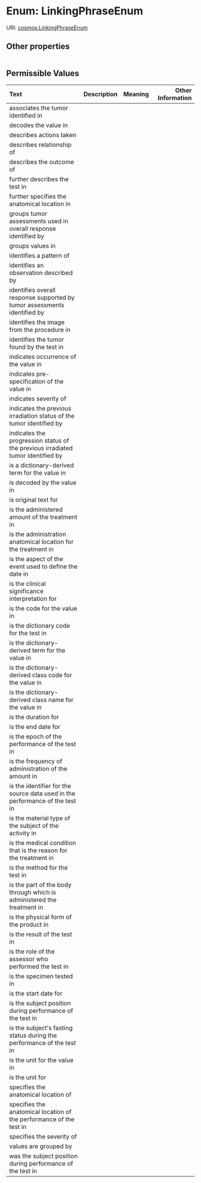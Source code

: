
# Enum: LinkingPhraseEnum




URI: [cosmos:LinkingPhraseEnum](https://www.cdisc.org/cosmos/1-0LinkingPhraseEnum)


## Other properties

|  |  |  |
| --- | --- | --- |

## Permissible Values

| Text | Description | Meaning | Other Information |
| :--- | :---: | :---: | ---: |
| associates the tumor identified in |  |  |  |
| decodes the value in |  |  |  |
| describes actions taken |  |  |  |
| describes relationship of |  |  |  |
| describes the outcome of |  |  |  |
| further describes the test in |  |  |  |
| further specifies the anatomical location in |  |  |  |
| groups tumor assessments used in overall response identified by |  |  |  |
| groups values in |  |  |  |
| identifies a pattern of |  |  |  |
| identifies an observation described by |  |  |  |
| identifies overall response supported by tumor assessments identified by |  |  |  |
| identifies the image from the procedure in |  |  |  |
| identifies the tumor found by the test in |  |  |  |
| indicates occurrence of the value in |  |  |  |
| indicates pre-specification of the value in |  |  |  |
| indicates severity of |  |  |  |
| indicates the previous irradiation status of the tumor identified by |  |  |  |
| indicates the progression status of the previous irradiated tumor identified by |  |  |  |
| is a dictionary-derived term for the value in |  |  |  |
| is decoded by the value in |  |  |  |
| is original text for |  |  |  |
| is the administered amount of the treatment in |  |  |  |
| is the administration anatomical location for the treatment in |  |  |  |
| is the aspect of the event used to define the date in |  |  |  |
| is the clinical significance interpretation for |  |  |  |
| is the code for the value in |  |  |  |
| is the dictionary code for the test in |  |  |  |
| is the dictionary-derived term for the value in |  |  |  |
| is the dictionary-derived class code for the value in |  |  |  |
| is the dictionary-derived class name for the value in |  |  |  |
| is the duration for |  |  |  |
| is the end date for |  |  |  |
| is the epoch of the performance of the test in |  |  |  |
| is the frequency of administration of the amount in |  |  |  |
| is the identifier for the source data used in the performance of the test in |  |  |  |
| is the material type of the subject of the activity in |  |  |  |
| is the medical condition that is the reason for the treatment in |  |  |  |
| is the method for the test in |  |  |  |
| is the part of the body through which is administered the treatment in |  |  |  |
| is the physical form of the product in |  |  |  |
| is the result of the test in |  |  |  |
| is the role of the assessor who performed the test in |  |  |  |
| is the specimen tested in |  |  |  |
| is the start date for |  |  |  |
| is the subject position during performance of the test in |  |  |  |
| is the subject's fasting status during the performance of the test in |  |  |  |
| is the unit for the value in |  |  |  |
| is the unit for |  |  |  |
| specifies the anatomical location of |  |  |  |
| specifies the anatomical location of the performance of the test in |  |  |  |
| specifies the severity of |  |  |  |
| values are grouped by |  |  |  |
| was the subject position during performance of the test in |  |  |  |

